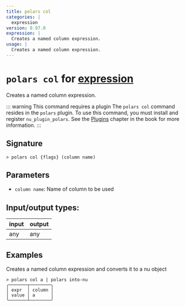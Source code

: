 ```yaml
---
title: polars col
categories: |
  expression
version: 0.97.0
expression: |
  Creates a named column expression.
usage: |
  Creates a named column expression.
---
```

<!-- This file is automatically generated. Please edit the command in https://github.com/nushell/nushell instead. -->

# `polars col` for [expression](/commands/categories/expression.md)

<div class='command-title'>Creates a named column expression.</div>

::: warning This command requires a plugin
The `polars col` command resides in the `polars` plugin.
To use this command, you must install and register `nu_plugin_polars`.
See the [Plugins](/book/plugins.html) chapter in the book for more information.
:::

## Signature

```> polars col {flags} (column name)```

## Parameters

 -  `column name`: Name of column to be used


## Input/output types:

| input | output |
| ----- | ------ |
| any   | any    |

## Examples

Creates a named column expression and converts it to a nu object
```nu
> polars col a | polars into-nu
╭───────┬────────╮
│ expr  │ column │
│ value │ a      │
╰───────┴────────╯
```
